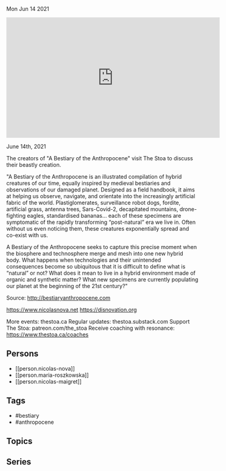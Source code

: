 



Mon Jun 14 2021

<iframe width="560" height="315" src="https://www.youtube.com/embed/bxNZhQmX9gw" title="A Bestiary of the Anthropocene w/ Nicolas Nova, Maria Roszkowska, and Nicolas Maigret" frameborder="0" allow="accelerometer; autoplay; clipboard-write; encrypted-media; gyroscope; picture-in-picture" allowfullscreen ></iframe>

June 14th, 2021

The creators of "A Bestiary of the Anthropocene" visit The Stoa to discuss their beastly creation. 

"A Bestiary of the Anthropocene is an illustrated compilation of hybrid creatures of our time, equally inspired by medieval bestiaries and observations of our damaged planet. Designed as a field handbook, it aims at helping us observe, navigate, and orientate into the increasingly artificial fabric of the world. Plastiglomerates, surveillance robot dogs, fordite, artificial grass, antenna trees, Sars-Covid-2, decapitated mountains, drone-fighting eagles, standardised bananas… each of these specimens are symptomatic of the rapidly transforming “post-natural” era we live in. Often without us even noticing them, these creatures exponentially spread and co-exist with us.

A Bestiary of the Anthropocene seeks to capture this precise moment when the biosphere and technosphere merge and mesh into one new hybrid body. What happens when technologies and their unintended consequences become so ubiquitous that it is difficult to define what is “natural” or not? What does it mean to live in a hybrid environment made of organic and synthetic matter? What new specimens are currently populating our planet at the beginning of the 21st century?"

Source: http://bestiaryanthropocene.com

https://www.nicolasnova.net
https://disnovation.org

More events: thestoa.ca
Regular updates: thestoa.substack.com
Support The Stoa: patreon.com/the_stoa
Receive coaching with resonance: https://www.thestoa.ca/coaches

## Persons

- [[person.nicolas-nova]]
- [[person.maria-roszkowska]]
- [[person.nicolas-maigret]]

## Tags

- #bestiary
- #anthropocene

## Topics



## Series



